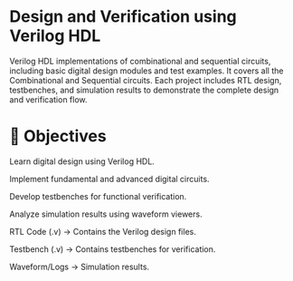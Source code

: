 # Design and Verification using Verilog HDL
Verilog HDL implementations of combinational and sequential circuits, including basic digital design modules and test examples. It covers all the Combinational and Sequential circuits. Each project includes RTL design, testbenches, and simulation results to demonstrate the complete design and verification flow.

# 🎯 Objectives
Learn digital design using Verilog HDL.

Implement fundamental and advanced digital circuits.

Develop testbenches for functional verification.

Analyze simulation results using waveform viewers.

RTL Code (.v) → Contains the Verilog design files.

Testbench (.v) → Contains testbenches for verification.

Waveform/Logs → Simulation results.
